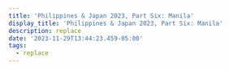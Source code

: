 ```yaml
---
title: 'Philippines & Japan 2023, Part Six: Manila'
display_title: 'Philippines & Japan 2023, Part Six: Manila'
description: replace
date: '2023-11-29T13:44:23.459-05:00'
tags:
  - replace
---
```


